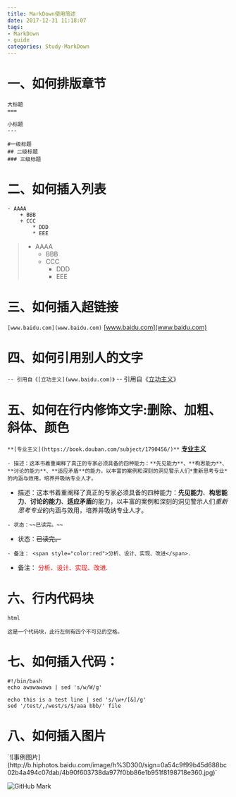 ```yaml
---
title: MarkDown使用简述
date: 2017-12-31 11:18:07
tags:
- MarkDown
- guide
categories: Study-MarkDown
---
```


# 一、如何排版章节
```
大标题
===

小标题
---

#一级标题
## 二级标题
### 三级标题
```
# 二、如何插入列表
```
- AAAA
    + BBB
    + CCC
        * DDD
        * EEE
```
>- AAAA
>   + BBB
>   + CCC
>        * DDD
>        * EEE

# 三、如何插入超链接
`[www.baidu.com](www.baidu.com)`
[www.baidu.com](www.baidu.com)


# 四、如何引用别人的文字 
`-- 引用自《[立功主义](www.baidu.com)》`
-- 引用自《[立功主义](www.baidu.com)》
# 五、如何在行内修饰文字:删除、加粗、斜体、颜色
`**[专业主义](https://book.douban.com/subject/1790456/)**`
**[专业主义](https://book.douban.com/subject/1790456/)**

`- 描述：这本书着重阐释了真正的专家必须具备的四种能力：**先见能力**、**构思能力**、**讨论的能力**、**适应矛盾**的能力，以丰富的案例和深刻的洞见警示人们*重新思考专业*的内涵与效用，培养并吸纳专业人才。`
- 描述：这本书着重阐释了真正的专家必须具备的四种能力：**先见能力**、**构思能力**、**讨论的能力**、**适应矛盾**的能力，以丰富的案例和深刻的洞见警示人们*重新思考专业*的内涵与效用，培养并吸纳专业人才。

`- 状态：~~已读完。~~`
- 状态：~~已读完。~~

`- 备注： <span style="color:red">分析、设计、实现、改进</span>.`
- 备注： <span style="color:red">分析、设计、实现、改进</span>.

# 六、行内代码块
`html`

    这是一个代码块，此行左侧有四个不可见的空格。

# 七、如何插入代码：
```
#!/bin/bash
echo awawawawa | sed 's/w/W/g'

echo this is a test line | sed 's/\w+/[&]/g'
sed '/test/,/west/s/$/aaa bbb/' file
```
# 八、如何插入图片
<div align = left>`![事例图片](http://b.hiphotos.baidu.com/image/h%3D300/sign=0a54c9f99b45d688bc02b4a494c07dab/4b90f603738da977f0bb86e1b951f8198718e360.jpg)`</div>

![GitHub Mark](http://github.global.ssl.fastly.net/images/modules/logos_page/GitHub-Mark.png "GitHub Mark")


